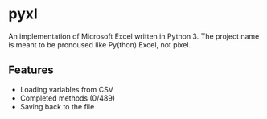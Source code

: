 # pyxl

An implementation of Microsoft Excel written in Python 3. The project name is meant to be pronoused like Py(thon) Excel, not pixel.

## Features

* Loading variables from CSV
* Completed methods (0/489)
* Saving back to the file